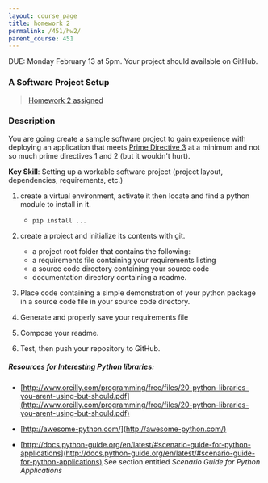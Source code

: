 ```yaml
---
layout: course_page
title: homework 2
permalink: /451/hw2/
parent_course: 451
---
```


DUE: Monday February 13 at 5pm. Your project should available on GitHub. 

### A Software Project Setup

> [Homework 2 assigned](/451/hw2)

### Description
You are going create a sample software project to gain experience with deploying an application that meets [Prime Directive 3](/451/schedule/#prime-directives-for-open-source-software-development) at a minimum and not so much prime directives 1 and 2 (but it wouldn't hurt).

**Key Skill**: Setting up a workable software project (project layout, dependencies, requirements, etc.)

1. create a virtual environment, activate it then locate and find a python module to install in it.
	- ```pip install ...```
2. create a project and initialize its contents with git.
	- a project root folder that contains the following:
	- a requirements file containing your requirements listing
	- a source code directory containing your source code
	- documentation directory containing a readme.

3. Place code containing a simple demonstration of your python package in a source code file in your source code directory.

4. Generate and properly save your requirements file

5. Compose your readme.

4. Test, then push your repository to GitHub.

##### Resources for *Interesting* Python libraries:

* [http://www.oreilly.com/programming/free/files/20-python-libraries-you-arent-using-but-should.pdf](http://www.oreilly.com/programming/free/files/20-python-libraries-you-arent-using-but-should.pdf)

* [http://awesome-python.com/](http://awesome-python.com/)

* [http://docs.python-guide.org/en/latest/#scenario-guide-for-python-applications](http://docs.python-guide.org/en/latest/#scenario-guide-for-python-applications) See section entitled *Scenario Guide for Python Applications*



